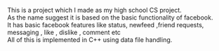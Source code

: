 This is a project which I made as my high school CS project.<br> 
As the name suggest it is based on the basic functionality of facebook.<br> 
It has basic facebook features like status, newfeed ,friend requests, messaging , like , dislike , comment etc <br>
All of this is implemented in C++ using data file handling.

